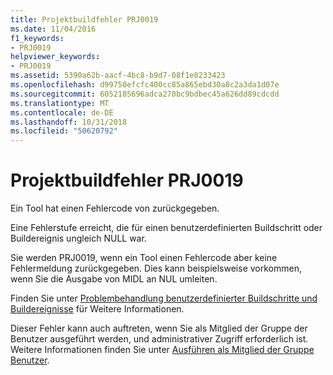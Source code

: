 ```yaml
---
title: Projektbuildfehler PRJ0019
ms.date: 11/04/2016
f1_keywords:
- PRJ0019
helpviewer_keywords:
- PRJ0019
ms.assetid: 5390a62b-aacf-4bc8-b9d7-08f1e0233423
ms.openlocfilehash: d99750efcfc400cc85a865ebd30a8c2a3da1d07e
ms.sourcegitcommit: 6052185696adca270bc9bdbec45a626dd89cdcdd
ms.translationtype: MT
ms.contentlocale: de-DE
ms.lasthandoff: 10/31/2018
ms.locfileid: "50620792"
---
```

# <a name="project-build-error-prj0019"></a>Projektbuildfehler PRJ0019

Ein Tool hat einen Fehlercode von zurückgegeben.

Eine Fehlerstufe erreicht, die für einen benutzerdefinierten Buildschritt oder Buildereignis ungleich NULL war.

Sie werden PRJ0019, wenn ein Tool einen Fehlercode aber keine Fehlermeldung zurückgegeben. Dies kann beispielsweise vorkommen, wenn Sie die Ausgabe von MIDL an NUL umleiten.

Finden Sie unter [Problembehandlung benutzerdefinierter Buildschritte und Buildereignisse](../../ide/troubleshooting-build-customizations.md) für Weitere Informationen.

Dieser Fehler kann auch auftreten, wenn Sie als Mitglied der Gruppe der Benutzer ausgeführt werden, und administrativer Zugriff erforderlich ist. Weitere Informationen finden Sie unter [Ausführen als Mitglied der Gruppe Benutzer](../../security/running-as-a-member-of-the-users-group.md).